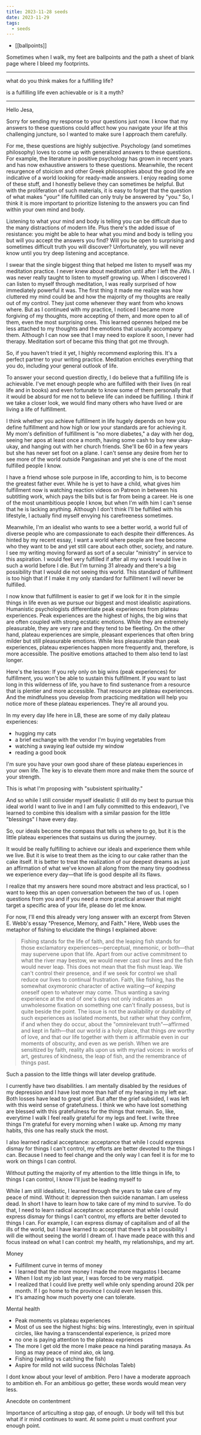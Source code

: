 ```yaml
---
title: 2023-11-28 seeds
date: 2023-11-29
tags:
  - seeds
---
```

- [[ballpoints]]

Sometimes when I walk, 
my feet are ballpoints
and the path
a sheet of blank page
where I bleed my footprints.

---
what do you think makes for a fulfilling life?

is a fulfilling life even achievable or is it a myth?

***

Hello Jesa,

Sorry for sending my response to your questions just now. I know that my answers to these questions could affect how you navigate your life at this challenging juncture, so I wanted to make sure I approach them carefully.

For me, these questions are highly subjective. Psychology (and sometimes philosophy) loves to come up with generalized answers to these questions. For example, the literature in positive psychology has grown in recent years and has now exhaustive answers to these questions. Meanwhile, the recent resurgence of stoicism and other Greek philosophies about the good life are indicative of a world looking for ready-made answers. I enjoy reading some of these stuff, and I honestly believe they can sometimes be helpful. But with the proliferation of such materials, it is easy to forget that the question of what makes "your" life fulfilled can only truly be answered by "you." So, I think it is more important to prioritize listening to the answers you can find within your own mind and body.

Listening to what your mind and body is telling you can be difficult due to the many distractions of modern life. Plus there's the added issue of resistance: you might be able to hear what you mind and body is telling you but will you accept the answers you find? Will you be open to surprising and sometimes difficult truth you will discover? Unfortunately, you will never know until you try deep listening and acceptance.

I swear that the single biggest thing that helped me listen to myself was my meditation practice. I never knew about meditation until after I left the JWs. I was never really taught to listen to myself growing up. When I discovered I can listen to myself through meditation, I was really surprised of how immediately powerful it was. The first thing it made me realize was how cluttered my mind could be and how the majority of my thoughts are really out of my control. They just come whenever they want from who knows where. But as I continued with my practice, I noticed I became more forgiving of my thoughts, more accepting of them, and more open to all of them, even the most surprising ones. This learned opennes helped me be less attached to my thoughts and the emotions that usually accompany them. Although I can now see that I may need to explore it soon, I never had therapy. Meditation sort of became this thing that got me through.

So, if you haven't tried it yet, I highly recommend exploring this. It's a perfect partner to your writing practice. Meditation enriches everything that you do, including your general outlook of life.

To answer your second question directly, I do believe that a fulfilling life is achievable. I've met enough people who are fulfilled with their lives (in real life and in books) and even fortunate to know some of them personally that it would be absurd for me not to believe life can indeed be fulfilling. I think if we take a closer look, we would find many others who have lived or are living a life of fulfillment.

I think whether you achieve fulfillment in life hugely depends on how you define fulfillment and how high or low your standards are for achieving it. My mom's definition of fulfillment is "no more diabetes," a day with her dog, seeing her apos at least once a month, having some cash to buy new ukay-ukay, and hanging out with her church friends. She'll be 60 in a few years but she has never set foot on a plane. I can't sense any desire from her to see more of the world outside Pangasinan and yet she is one of the most fulfilled people I know.

I have a friend whose sole purpose in life, according to him, is to become the greatest father ever. While he is yet to have a child, what gives him fulfillment now is watching reaction videos on Patreon in between his subtitling work, which pays the bills but is far from being a career. He is one of the most unambitious people I know, but when I'm with him I can't sense that he is lacking anything. Although I don't think I'll be fulfilled with his lifestyle, I actually find myself envying his carefreeness sometimes.

Meanwhile, I'm an idealist who wants to see a better world, a world full of diverse people who are compassionate to each despite their differences. As hinted by my recent essay, I want a world where people are free become who they want to be and yet still care about each other, society, and nature. I see my writing moving forward as sort of a secular "ministry" in service to this aspiration. I would feel very fulfilled if after all my work I would live in such a world before I die. But I'm turning 31 already and there's a big possibility that I would die not seeing this world. This standard of fulfillment is too high that if I make it my only standard for fulfillment I will never be fulfilled.

I now know that fulfillment is easier to get if we look for it in the simple things in life even as we pursue our biggest and most idealistic aspirations. Humanistic psychologists differentiate peak experiences from plateau experiences. Peak experiences are the highest of highs, the big wins that are often coupled with strong ecstatic emotions. While they are extremely pleasurable, they are very rare and they tend to be fleeting. On the other hand, plateau experiences are simple, pleasant experiences that often bring milder but still pleasurable emotions. While less pleasurable than peak experiences, plateau experiences happen more frequently and, therefore, is more accessible. The positive emotions attached to them also tend to last longer.

Here's the lesson: If you rely only on big wins (peak experiences) for fulfillment, you won't be able to sustain this fulfillment. If you want to last long in this wilderness of life, you have to find sustenance from a resource that is plentier and more accessible. That resource are plateau experiences. And the mindfulness you develop from practicing meditation will help you notice more of these plateau experiences. They're all around you.

In my every day life here in LB, these are some of my daily plateau experiences:
- hugging my cats
- a brief exchange with the vendor I'm buying vegetables from
- watching a swaying leaf outside my window
- reading a good book

I'm sure you have your own good share of these plateau experiences in your own life. The key is to elevate them more and make them the source of your strength.

This is what I'm proposing with "subsistent spirituality."

And so while I still consider myself idealistic (I still do my best to pursue this ideal world I want to live in and I am fully committed to this endeavor), I've learned to combine this idealism with a similar passion for the little "blessings" I have every day.

So, our ideals become the compass that tells us where to go, but it is the little plateau experiences that sustains us during the journey.

It would be really fulfilling to achieve our ideals and experience them while we live. But it is wise to treat them as the icing to our cake rather than the cake itself. It is better to treat the realization of our deepest dreams as just an affirmation of what we've known all along from the many tiny goodness we experience every day—that life is good despite all its flaws.

I realize that my answers here sound more abstract and less practical, so I want to keep this an open conversation between the two of us. I open questions from you and if you need a more practical answer that might target a specific area of your life, please do let me know.

For now, I'll end this already very long answer with an excerpt from Steven E. Webb's essay "Presence, Memory, and Faith." Here, Webb uses the metaphor of fishing to elucidate the things I explained above:

> Fishing stands for the life of faith, and the leaping fish stands for those exclamatory experiences—perceptual, mnemonic, or both—that may supervene upon that life. Apart from our active commitment to what the river may bestow, we would never cast our lines and the fish would never leap. This does not mean that the fish must leap. We can't control their presence, and if we seek for control we shall reduce our lives to continual frustration. Faith, like fishing, has the somewhat oxymoronic character of active waiting—of *keeping* oneself open to whatever may come. Thus wanting a saving experience at the end of one's days not only indicates an unwholesome fixation on something one can't finally possess, but is quite beside the point. The issue is not the availability or durability of such experiences as isolated moments, but rather what they confirm, if and when they do occur, about the "omnirelevant truth"—affirmed and kept in faith—that our world *is* a holy place, that things *are* worthy of love, and that our life together with them *is* affirmable even in our moments of obscurity, and even as we perish. When we are sensitized by faith, reality alls upon us with myriad voices: in works of art, gestures of kindness, the leap of fish, and the remembrance of things past.




Such a passion to the little things will later develop gratitude.

I currently have two disabilities. I am mentally disabled by the residues of my depression and I have lost more than half of my hearing in my left ear. Both losses have lead to great grief. But after the grief subsided, I was left with this weird sense of gratefulness. I think we who have lost something are blessed with this gratefulness for the things that remain. So, like, everytime I walk I feel really grateful for my legs and feet. I write three things I'm grateful for every morning when I wake up. Among my many habits, this one has really stuck the most.

I also learned radical acceptance: acceptance that while I could express dismay for things I can't control, my efforts are better devoted to the things I can. Because I need to feel change and the only way I can feel it is for me to work on things I can control.

Without putting the majority of my attention to the little things in life, to things I can control, I know I'll just be leading myself to 

While I am still idealistic, I learned through the years to take care of my peace of mind. Without it: depression then suicide nanaman. I am useless dead. In short I have to learn how to take care of my  mind to survive. To do that, I need to learn radical acceptance: acceptance that while I could express dismay for things I can't control, my efforts are better devoted to things I can. For example, I can express dismay of capitalism and of all the ills of the world, but I have learned to accept that there's a bit possibility I will die without seeing the world I dream of. I have made peace with this and focus instead on what I can control: my health, my relationships, and my art.

Money
- Fulfillment curve in terms of money
- I learned that the more money I made the more magastos I became
- When I lost my job last year, I was forced to be very matipid.
- I realized that I could live pretty well while only spending around 20k per month. If I go home to the province I could even lessen this.
- It's amazing how much poverty one can tolerate.

Mental health
- Peak moments vs plateau experiences
- Most of us see the highest highs: big wins. Interestingly, even in spiritual circles, like having a transcendental experience, is prized more
- no one is paying attention to the plateau expriences
- The more I get old the more I make peace na hindi parating masaya. As long as may peace of mind ako, ok lang.
- Fishing (waiting vs catching the fish)
- Aspire for mild not wild success (Nicholas Taleb)

I dont know about your level of ambition. Pero I have a moderate approach to ambition eh. For an ambitious go getter, these words would mean very less. 

Anecdote on contentment

Importance of articulting a stop gap, of enough. Ur body will tell this but what if ir mind continues to want. At some point u must confront your enough point.

